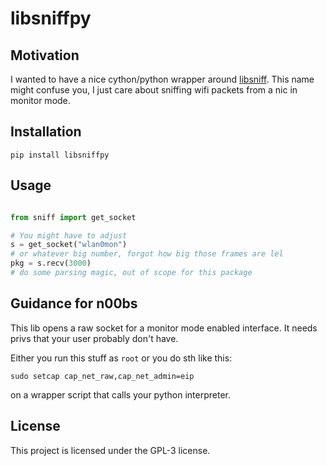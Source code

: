 # libsniffpy

## Motivation

I wanted to have a nice cython/python wrapper around [libsniff](https://github.com/4thel00z/libsniff).
This name might confuse you, I just care about sniffing wifi packets from a nic in monitor mode.

## Installation

```
pip install libsniffpy
```

## Usage

```python

from sniff import get_socket

# You might have to adjust 
s = get_socket("wlan0mon")
# or whatever big number, forgot how big those frames are lel
pkg = s.recv(3000)
# do some parsing magic, out of scope for this package
```

## Guidance for n00bs

This lib opens a raw socket for a monitor mode enabled interface.
It needs privs that your user probably don't have.

Either you run this stuff as `root` or you do sth like this:

```
sudo setcap cap_net_raw,cap_net_admin=eip
```

on a wrapper script that calls your python interpreter.

## License

This project is licensed under the GPL-3 license.

